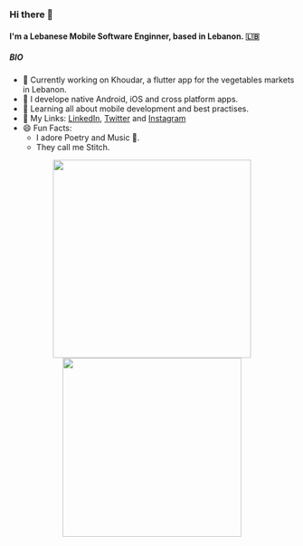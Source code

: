 ### Hi there 👋

#### I'm a Lebanese Mobile Software Enginner, based in Lebanon. 🇱🇧

##### BIO

- 🥝 Currently working on Khoudar, a flutter app for the vegetables markets in Lebanon.
- 🎱 I develope native Android, iOS and cross platform apps.
- 🌱 Learning all about mobile development and best practises.
- 🔗 My Links: [LinkedIn](https://www.linkedin.com/in/abdulrahmanqabbout/), [Twitter](https://twitter.com/qabbout) and [Instagram](https://instagram.com/Qabbout)
- 😄 Fun Facts: 
  - I adore Poetry and Music 🎵.
  - They call me Stitch.

<div align="center">
<img src="http://24.media.tumblr.com/d86fe6093af11856043bf41ef902465e/tumblr_mnhmqraFSD1rsi6f2o1_400.gif" width="350"></img> 
<img src="https://i.imgur.com/K3l9iqp.gif" width="316"></img> 
</div>
